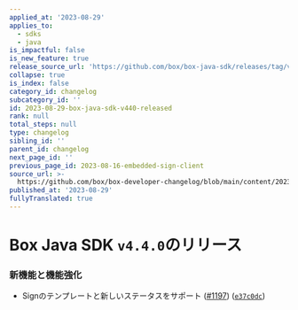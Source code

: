 ```yaml
---
applied_at: '2023-08-29'
applies_to:
  - sdks
  - java
is_impactful: false
is_new_feature: true
release_source_url: 'https://github.com/box/box-java-sdk/releases/tag/v4.4.0'
collapse: true
is_index: false
category_id: changelog
subcategory_id: ''
id: 2023-08-29-box-java-sdk-v440-released
rank: null
total_steps: null
type: changelog
sibling_id: ''
parent_id: changelog
next_page_id: ''
previous_page_id: 2023-08-16-embedded-sign-client
source_url: >-
  https://github.com/box/box-developer-changelog/blob/main/content/2023/08-29-box-java-sdk-v440-released.md
published_at: '2023-08-29'
fullyTranslated: true
---
```

# Box Java SDK `v4.4.0`のリリース

### 新機能と機能強化

* Signのテンプレートと新しいステータスをサポート ([#1197][1]) ([`e37c0dc`][2])

[1]: https://github.com/box/box-java-sdk/issues/1197

[2]: https://github.com/box/box-java-sdk/commit/e37c0dce86a422de5e8e6ed26fd93f1324f4b3e3
